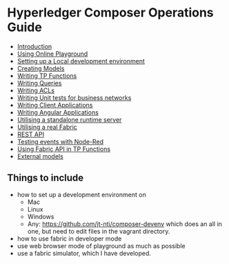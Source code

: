 # Hyperledger Composer Operations Guide
- [Introduction](./introduction.md)
- [Using Online Playground](./onlineplayground.md)
- [Setting up a Local development environment](./localdev.md)
- [Creating Models](./models.md)
- [Writing TP Functions](./tpfunctions.md)
- [Writing Queries](./queries.md)
- [Writing ACLs](./acls.md)
- [Writing Unit tests for business networks](./unittests.md)
- [Writing Client Applications](./clientapps.md)
- [Writing Angular Applications](./angularapps.md)
- [Utilising a standalone runtime server](./simulator.md)
- [Utilising a real Fabric](./realfabric.md)
- [REST API](./restapi.md)
- [Testing events with Node-Red](./nodered.md)
- [Using Fabric API in TP Functions](./fabricapi.md)
- [External models](./externalmodels.md)

## Things to include
- how to set up a development environment on
  - Mac
  - Linux
  - Windows
  - Any: https://github.com/jt-nti/composer-devenv which does an all in one, but need to edit files in the vagrant directory.
- how to use fabric in developer mode
- use web browser mode of playground as much as possible
- use a fabric simulator, which I have developed.


